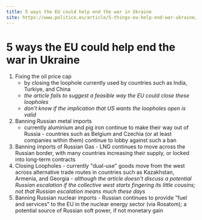 ```yaml
---
title: 5 ways the EU could help end the war in Ukraine 
site: https://www.politico.eu/article/5-things-eu-help-end-war-ukraine/
---
```


# 5 ways the EU could help end the war in Ukraine

1. Fixing the oil price cap 
      - by closing the loophole currently used by countries such as India, Turkiye, and China
      - *the article fails to suggest a feasible way the EU could close these loopholes*
      - *don't know if the implication that US wants the loopholes open is valid* 
2. Banning Russian metal imports 
      - currently aluminium and pig iron continue to make their way out of Russia
       - countries such as Belgium and Czechia (or at least companies within them) continue to lobby against such a ban
3. Banning imports of Russian Gas 
       - LNG continues to move across the Russian border, with many countries increasing their supply, or locked into long-term contracts 
4. Closing Loopholes
       - currently "dual-use" goods move from the west across alternative trade routes in countries such as Kazakhstan, Armenia, and Georgia 
       - *although the article doesn't discuss a potential Russian escalation if the collective west starts fingering its little cousins; not that Russian escalation means much these days* 
5. Banning Russian nuclear imports 
       - Russian continues to provide "fuel and services" to the EU in the nuclear energy sector (via Rosatom); a potential source of Russian soft power, if not monetary gain 